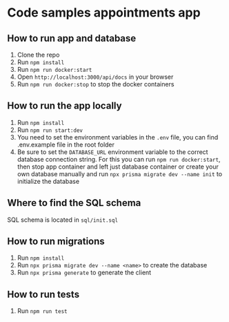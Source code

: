 # Code samples appointments app

## How to run app and database

1. Clone the repo
2. Run `npm install`
3. Run `npm run docker:start`
4. Open `http://localhost:3000/api/docs` in your browser
5. Run `npm run docker:stop` to stop the docker containers

## How to run the app locally

1. Run `npm install`
2. Run `npm run start:dev`
3. You need to set the environment variables in the `.env` file, you can find .env.example file in the root folder
4. Be sure to set the `DATABASE_URL` environment variable to the correct database connection string. For this you can run `npm run docker:start`, then stop app container and left just database container or create your own database manually and run `npx prisma migrate dev --name init` to initialize the database

## Where to find the SQL schema

SQL schema is located in `sql/init.sql`

## How to run migrations

1. Run `npm install`
2. Run `npx prisma migrate dev --name <name>` to create the database
3. Run `npx prisma generate` to generate the client

## How to run tests

1. Run `npm run test`


